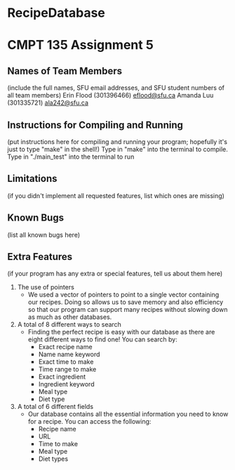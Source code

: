 # RecipeDatabase

CMPT 135 Assignment 5
=====================

Names of Team Members
---------------------

(include the full names, SFU email addresses, and SFU student numbers of all
team members)
Erin Flood (301396466) eflood@sfu.ca
Amanda Luu (301335721) ala242@sfu.ca

Instructions for Compiling and Running
--------------------------------------

(put instructions here for compiling and running your program; hopefully it's
just to type "make" in the shell!)
Type in "make" into the terminal to compile.
Type in "./main_test" into the terminal to run

Limitations
-----------

(if you didn't implement all requested features, list which ones are missing)

Known Bugs
----------

(list all known bugs here)


Extra Features
--------------
(if your program has any extra or special features, tell us about them here)

1. The use of pointers
    - We used a vector of pointers to point to a single vector containing our recipes. Doing so allows us to save memory and also efficiency so that our program can support many recipes without slowing down as much as other databases.
2. A total of 8 different ways to search
    - Finding the perfect recipe is easy with our database as there are eight different ways to find one! You can search by:
        - Exact recipe name
        - Name name keyword
        - Exact time to make 
        - Time range to make
        - Exact ingredient
        - Ingredient keyword
        - Meal type
        - Diet type
3. A total of 6 different fields
    - Our database contains all the essential information you need to know for a recipe. You can access the following:
        - Recipe name
        - URL
        - Time to make
        - Meal type
        - Diet types

